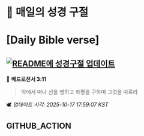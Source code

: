 # 🙏 매일의 성경 구절
# [Daily Bible verse]
## [![README에 성경구절 업데이트](https://github.com/DONGSUKA/first_test/actions/workflows/update-readme-bible.yml/badge.svg)](https://github.com/DONGSUKA/first_test/actions/workflows/update-readme-bible.yml)
<!-- START_BIBLE_VERSE -->
📖 **베드로전서 3:11**
> 악에서 떠나 선을 행하고 화평을 구하며 그것을 따르라

🕊️ _업데이트 시각: 2025-10-17 17:59:07 KST_
  <!-- END_BIBLE_VERSE -->
## GITHUB_ACTION
